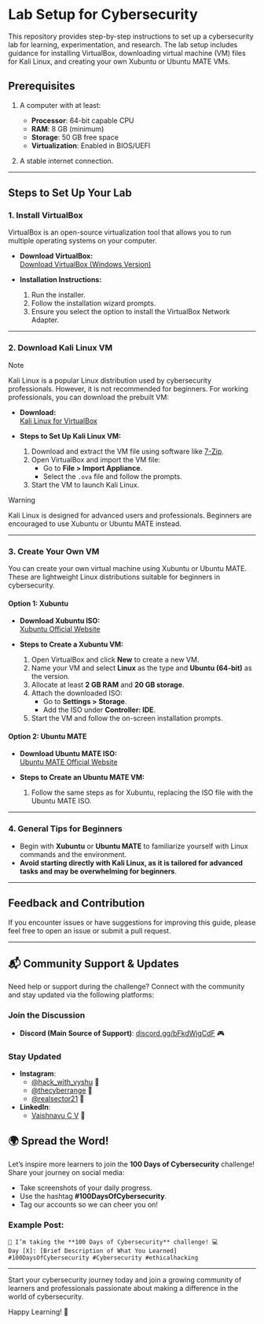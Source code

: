 # Lab Setup for Cybersecurity

This repository provides step-by-step instructions to set up a cybersecurity lab for learning, experimentation, and research. The lab setup includes guidance for installing VirtualBox, downloading virtual machine (VM) files for Kali Linux, and creating your own Xubuntu or Ubuntu MATE VMs. 

## Prerequisites

1. A computer with at least:
   - **Processor**: 64-bit capable CPU
   - **RAM**: 8 GB (minimum)
   - **Storage**: 50 GB free space
   - **Virtualization**: Enabled in BIOS/UEFI

2. A stable internet connection.

---

## Steps to Set Up Your Lab

### 1. Install VirtualBox

VirtualBox is an open-source virtualization tool that allows you to run multiple operating systems on your computer.

- **Download VirtualBox:**  
  [Download VirtualBox (Windows Version)](https://download.virtualbox.org/virtualbox/7.0.18/VirtualBox-7.0.18-162988-Win.exe)

- **Installation Instructions:**
  1. Run the installer.
  2. Follow the installation wizard prompts.
  3. Ensure you select the option to install the VirtualBox Network Adapter.

---

### 2. Download Kali Linux VM
>[!NOTE]
> Kali Linux is a popular Linux distribution used by cybersecurity professionals. However, it is not recommended for beginners. For working professionals, you can download the prebuilt VM:

- **Download:**  
  [Kali Linux for VirtualBox](https://cdimage.kali.org/kali-2024.4/kali-linux-2024.4-virtualbox-amd64.7z)

- **Steps to Set Up Kali Linux VM:**
  1. Download and extract the VM file using software like [7-Zip](https://www.7-zip.org/).
  2. Open VirtualBox and import the VM file:
     - Go to **File > Import Appliance**.
     - Select the `.ova` file and follow the prompts.
  3. Start the VM to launch Kali Linux.

>[!WARNING]
> Kali Linux is designed for advanced users and professionals. Beginners are encouraged to use Xubuntu or Ubuntu MATE instead.

---

### 3. Create Your Own VM

You can create your own virtual machine using Xubuntu or Ubuntu MATE. These are lightweight Linux distributions suitable for beginners in cybersecurity.

#### Option 1: Xubuntu

- **Download Xubuntu ISO:**  
  [Xubuntu Official Website](https://xubuntu.org/)

- **Steps to Create a Xubuntu VM:**
  1. Open VirtualBox and click **New** to create a new VM.
  2. Name your VM and select **Linux** as the type and **Ubuntu (64-bit)** as the version.
  3. Allocate at least **2 GB RAM** and **20 GB storage**.
  4. Attach the downloaded ISO:
     - Go to **Settings > Storage**.
     - Add the ISO under **Controller: IDE**.
  5. Start the VM and follow the on-screen installation prompts.

#### Option 2: Ubuntu MATE

- **Download Ubuntu MATE ISO:**  
  [Ubuntu MATE Official Website](https://ubuntu-mate.org/)

- **Steps to Create an Ubuntu MATE VM:**
  1. Follow the same steps as for Xubuntu, replacing the ISO file with the Ubuntu MATE ISO.

---

### 4. General Tips for Beginners

- Begin with **Xubuntu** or **Ubuntu MATE** to familiarize yourself with Linux commands and the environment.
- **Avoid starting directly with Kali Linux, as it is tailored for advanced tasks and may be overwhelming for beginners**.

---

## Feedback and Contribution

If you encounter issues or have suggestions for improving this guide, please feel free to open an issue or submit a pull request.

---

## 📬 Community Support & Updates

Need help or support during the challenge? Connect with the community and stay updated via the following platforms:

### Join the Discussion
- **Discord (Main Source of Support)**: [discord.gg/bFkdWjgCdF](https://discord.gg/bFkdWjgCdF) 🎮

### Stay Updated
- **Instagram**:
  - [@hack_with_vyshu](https://Instagram.com/hack_with_vyshu) 📸
  - [@thecyberrange](https://www.instagram.com/thecyberrange/) 📸
  - [@realsector21](https://www.instagram.com/realsector21/) 📸
- **LinkedIn**:
  - [Vaishnavu C V](https://www.linkedin.com/in/vaishnavucv/) 💼

## 🌍 Spread the Word!

Let’s inspire more learners to join the **100 Days of Cybersecurity** challenge! Share your journey on social media:
- Take screenshots of your daily progress.
- Use the hashtag **#100DaysOfCybersecurity**.
- Tag our accounts so we can cheer you on!

### Example Post:
```
🚀 I’m taking the **100 Days of Cybersecurity** challenge! 💻  
Day [X]: [Brief Description of What You Learned]  
#100DaysOfCybersecurity #Cybersecurity #ethicalhacking
```
---

Start your cybersecurity journey today and join a growing community of learners and professionals passionate about making a difference in the world of cybersecurity.

Happy Learning! 🚀
